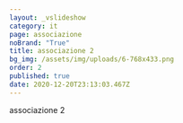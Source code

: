 ```yaml
---
layout: _vslideshow
category: it
page: associazione
noBrand: "True"
title: associazione 2
bg_img: /assets/img/uploads/6-768x433.png
order: 2
published: true
date: 2020-12-20T23:13:03.467Z
---
```

associazione 2